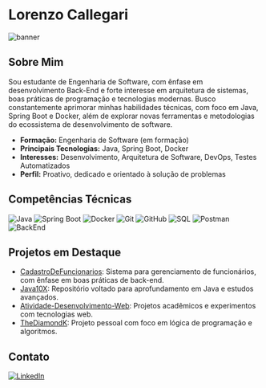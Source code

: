 # Lorenzo Callegari

![banner](https://capsule-render.vercel.app/api?type=waving&color=gradient&height=180&section=header&text=Lorenzo%20Callegari&fontSize=40&fontAlign=50&fontColor=fff)

## Sobre Mim

Sou estudante de Engenharia de Software, com ênfase em desenvolvimento Back-End e forte interesse em arquitetura de sistemas, boas práticas de programação e tecnologias modernas. Busco constantemente aprimorar minhas habilidades técnicas, com foco em Java, Spring Boot e Docker, além de explorar novas ferramentas e metodologias do ecossistema de desenvolvimento de software.

- **Formação:** Engenharia de Software (em formação)
- **Principais Tecnologias:** Java, Spring Boot, Docker
- **Interesses:** Desenvolvimento, Arquitetura de Software, DevOps, Testes Automatizados
- **Perfil:** Proativo, dedicado e orientado à solução de problemas

## Competências Técnicas

![Java](https://img.shields.io/badge/Java-ED8B00?style=for-the-badge&logo=java&logoColor=white)
![Spring Boot](https://img.shields.io/badge/Spring%20Boot-6DB33F?style=for-the-badge&logo=spring-boot&logoColor=white)
![Docker](https://img.shields.io/badge/Docker-2496ED?style=for-the-badge&logo=docker&logoColor=white)
![Git](https://img.shields.io/badge/Git-F05032?style=for-the-badge&logo=git&logoColor=white)
![GitHub](https://img.shields.io/badge/GitHub-181717?style=for-the-badge&logo=github&logoColor=white)
![SQL](https://img.shields.io/badge/SQL-4479A1?style=for-the-badge&logo=postgresql&logoColor=white)
![Postman](https://img.shields.io/badge/Postman-FF6C37?style=for-the-badge&logo=postman&logoColor=white)
![BackEnd](https://img.shields.io/badge/BackEnd-000000?style=for-the-badge&logo=code&logoColor=white)

## Projetos em Destaque

- [CadastroDeFuncionarios](https://github.com/LorenzoCallegari00/CadastroDeFuncionarios): Sistema para gerenciamento de funcionários, com ênfase em boas práticas de back-end.
- [Java10X](https://github.com/LorenzoCallegari00/Java10X): Repositório voltado para aprofundamento em Java e estudos avançados.
- [Atividade-Desenvolvimento-Web](https://github.com/LorenzoCallegari00/Atividade-Desenvolvimento-Web): Projetos acadêmicos e experimentos com tecnologias web.
- [TheDiamondK](https://github.com/LorenzoCallegari00/TheDiamondK): Projeto pessoal com foco em lógica de programação e algoritmos.

## Contato

[![LinkedIn](https://img.shields.io/badge/LinkedIn-0077B5?style=for-the-badge&logo=linkedin&logoColor=white)](https://www.linkedin.com/in/lorenzo-callegari00)
